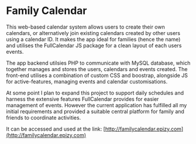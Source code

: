 # Family Calendar

This web-based calendar system allows users to create their own calendars, or alternatively join existing calendars created by other users using a calendar ID. It makes the app ideal for families (hence the name) and utilises the FullCalendar JS package for a clean layout of each users events. 

The app backend utilsies PHP to communicate with MySQL database, which together manages and stores the users, calendars and events created. The front-end utilises a combination of custom CSS and boostrap, alongside JS for active-features, managing events and calendar customisations.

At some point I plan to expand this project to support daily schedules and harness the extensive features FullCalendar provides for easier management of events. However the current application has fulfilled all my initial requirements and provided a suitable central platform for family and friends to coordinate activities. 

It can be accessed and used at the link: [http://familycalendar.epizy.com](http://familycalendar.epizy.com)
